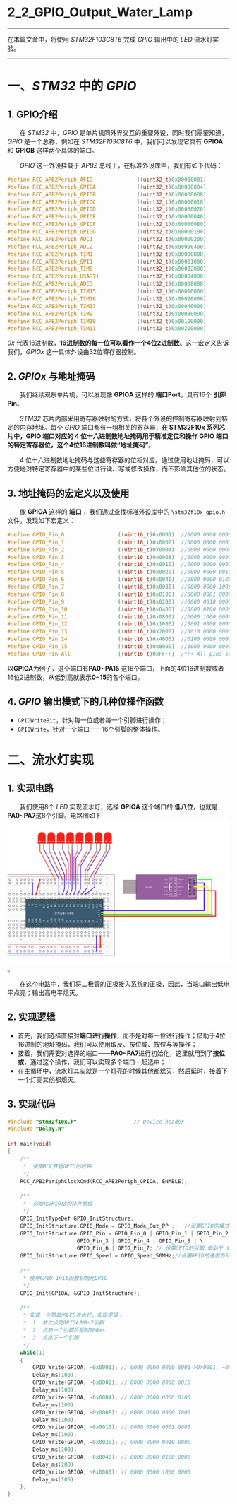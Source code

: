 # 2_2_GPIO_Output_Water_Lamp

***
在本篇文章中，将使用 *STM32F103C8T6* 完成 *GPIO* 输出中的 *LED* 流水灯实验。
***

# 一、*STM32* 中的 *GPIO*
## 1. GPIO介绍
&emsp;&emsp;在 *STM32* 中，*GPIO* 是单片机同外界交互的重要外设，同时我们需要知道，*GPIO* 是一个总称，例如在 *STM32F103C8T6* 中，我们可以发现它具有 **GPIOA** 和 **GPIOB** 这样两个具体的端口。

&emsp;&emsp;*GPIO* 这一外设挂载于 *APB2* 总线上，在标准外设库中，我们有如下代码：
```C
#define RCC_APB2Periph_AFIO              ((uint32_t)0x00000001)
#define RCC_APB2Periph_GPIOA             ((uint32_t)0x00000004)
#define RCC_APB2Periph_GPIOB             ((uint32_t)0x00000008)
#define RCC_APB2Periph_GPIOC             ((uint32_t)0x00000010)
#define RCC_APB2Periph_GPIOD             ((uint32_t)0x00000020)
#define RCC_APB2Periph_GPIOE             ((uint32_t)0x00000040)
#define RCC_APB2Periph_GPIOF             ((uint32_t)0x00000080)
#define RCC_APB2Periph_GPIOG             ((uint32_t)0x00000100)
#define RCC_APB2Periph_ADC1              ((uint32_t)0x00000200)
#define RCC_APB2Periph_ADC2              ((uint32_t)0x00000400)
#define RCC_APB2Periph_TIM1              ((uint32_t)0x00000800)
#define RCC_APB2Periph_SPI1              ((uint32_t)0x00001000)
#define RCC_APB2Periph_TIM8              ((uint32_t)0x00002000)
#define RCC_APB2Periph_USART1            ((uint32_t)0x00004000)
#define RCC_APB2Periph_ADC3              ((uint32_t)0x00008000)
#define RCC_APB2Periph_TIM15             ((uint32_t)0x00010000)
#define RCC_APB2Periph_TIM16             ((uint32_t)0x00020000)
#define RCC_APB2Periph_TIM17             ((uint32_t)0x00040000)
#define RCC_APB2Periph_TIM9              ((uint32_t)0x00080000)
#define RCC_APB2Periph_TIM10             ((uint32_t)0x00100000)
#define RCC_APB2Periph_TIM11             ((uint32_t)0x00200000)
```
*0x* 代表16进制数，**16进制数的每一位可以看作一个4位2进制数**。这一宏定义告诉我们，*GPIOx* 这一具体外设由32位寄存器控制。

## 2. *GPIOx* 与地址掩码
&emsp;&emsp;我们继续观察单片机，可以发现像 **GPIOA** 这样的 **端口Port**，具有16个 **引脚Pin**。

&emsp;&emsp;*STM32* 芯片内部采用寄存器映射的方式，将各个外设的控制寄存器映射到特定的内存地址。每个 *GPIO* 端口都有一组相关的寄存器，**在 STM32F10x 系列芯片中，GPIO 端口对应的 4 位十六进制数地址掩码用于精准定位和操作 GPIO 端口的特定寄存器位，这个4位16进制数叫做“地址掩码”**。

&emsp;&emsp;4 位十六进制数地址掩码与这些寄存器的位相对应。通过使用地址掩码，可以方便地对特定寄存器中的某些位进行读、写或修改操作，而不影响其他位的状态。

## 3. 地址掩码的宏定义以及使用
&emsp;&emsp;像 **GPIOA** 这样的 **端口** ，我们通过查找标准外设库中的 `\stm32f10x_gpio.h` 文件，发现如下宏定义：
```C
#define GPIO_Pin_0                 ((uint16_t)0x0001)  //0000 0000 0000 0001
#define GPIO_Pin_1                 ((uint16_t)0x0002)  //0000 0000 0000 0010
#define GPIO_Pin_2                 ((uint16_t)0x0004)  //0000 0000 0000 0100
#define GPIO_Pin_3                 ((uint16_t)0x0008)  //0000 0000 0000 1000
#define GPIO_Pin_4                 ((uint16_t)0x0010)  //0000 0000 0001 0000
#define GPIO_Pin_5                 ((uint16_t)0x0020)  //0000 0000 0010 0000
#define GPIO_Pin_6                 ((uint16_t)0x0040)  //0000 0000 0100 0000
#define GPIO_Pin_7                 ((uint16_t)0x0080)  //0000 0000 1000 0000
#define GPIO_Pin_8                 ((uint16_t)0x0100)  //0000 0001 0000 0000
#define GPIO_Pin_9                 ((uint16_t)0x0200)  //0000 0010 0000 0000
#define GPIO_Pin_10                ((uint16_t)0x0400)  //0000 0100 0000 0000
#define GPIO_Pin_11                ((uint16_t)0x0800)  //0000 1000 0000 0000
#define GPIO_Pin_12                ((uint16_t)0x1000)  //0001 0000 0000 0000
#define GPIO_Pin_13                ((uint16_t)0x2000)  //0010 0000 0000 0000
#define GPIO_Pin_14                ((uint16_t)0x4000)  //0100 0000 0000 0000
#define GPIO_Pin_15                ((uint16_t)0x8000)  //1000 0000 0000 0000
#define GPIO_Pin_All               ((uint16_t)0xFFFF)  /*!< All pins selected */
```
以**GPIOA**为例子，这个端口有**PA0~PA15** 这16个端口，上面的4位16进制数或者16位2进制数，从低到高就表示**0~15**的各个端口。

## 4. *GPIO* 输出模式下的几种位操作函数
- `GPIOWriteBit`，针对每一位或者每一个引脚进行操作；
- `GPIOWrite`，针对一个端口——16个引脚的整体操作。


# 二、流水灯实现
## 1. 实现电路
&emsp;&emsp;我们使用8个 *LED* 实现流水灯，选择 **GPIOA** 这个端口的 **低八位**，也就是 **PA0~PA7**这8个引脚。电路图如下
![文件](https://github.com/Hi-Guo-Phy/Introduction-to-STM32F103C8T6/blob/main/Images/2_1_7.png)。

&emsp;&emsp;在这个电路中，我们将二极管的正极接入系统的正极，因此，当端口输出低电平点亮；输出高电平熄灭。

## 2. 实现逻辑
- 首先，我们选择直接对**端口进行操作**，而不是对每一位进行操作；借助于4位16进制的地址掩码，我们可以使用取反、按位或、按位与等操作；
- 接着，我们需要对选择的端口——**PA0~PA7**进行初始化，这里就用到了**按位或**，通过这个操作，我们可以实现多个端口一起选中；
- 在主循环中，流水灯其实就是一个灯亮的时候其他都熄灭，然后延时，接着下一个灯亮其他都熄灭。

## 3. 实现代码
```C
#include "stm32f10x.h"                  // Device header
#include "Delay.h"

int main(void)
{
	/**
	 * 	使用RCC开启GPIO的时钟
	 */
	RCC_APB2PeriphClockCmd(RCC_APB2Periph_GPIOA, ENABLE); 
	
	/**
	 * 	初始化GPIO结构体并赋值
	 */
	GPIO_InitTypeDef GPIO_InitStructure; 
	GPIO_InitStructure.GPIO_Mode = GPIO_Mode_Out_PP ;	//设置GPIO的模式为推挽输出
	GPIO_InitStructure.GPIO_Pin = GPIO_Pin_0 | GPIO_Pin_1 | GPIO_Pin_2 | \
				      GPIO_Pin_3 | GPIO_Pin_4 | GPIO_Pin_5 | \
				      GPIO_Pin_6 | GPIO_Pin_7; // 设置GPIO的引脚,借助于 或运算 设置了GPIOA的0~7引脚, 也可以使用GPIO_Pin_All设置所有引脚
	GPIO_InitStructure.GPIO_Speed = GPIO_Speed_50MHz;//设置GPIO的速度为50MHz

	/**
	 * 使用GPIO_Init函数初始化GPIO
	 */
	GPIO_Init(GPIOA, &GPIO_InitStructure); 

	/**
	 * 实现一个简单的LED流水灯，实现逻辑：
	 * 	1. 依次点亮GPIOA的0~7引脚
	 * 	2. 点亮一个引脚后延时100ms
	 * 	3. 点亮下一个引脚
	 */
	while(1)
	{
		GPIO_Write(GPIOA, ~0x0001); // 0000 0000 0000 0001->0x0001, ~0x0001=0xFFFE->1111 1111 1111 1110
		Delay_ms(100);
		GPIO_Write(GPIOA, ~0x0002); // 0000 0000 0000 0010
		Delay_ms(100);
		GPIO_Write(GPIOA, ~0x0004); // 0000 0000 0000 0100
		Delay_ms(100);
		GPIO_Write(GPIOA, ~0x0008); // 0000 0000 0000 1000
		Delay_ms(100);
		GPIO_Write(GPIOA, ~0x0010); // 0000 0000 0001 0000
		Delay_ms(100);
		GPIO_Write(GPIOA, ~0x0020); // 0000 0000 0010 0000
		Delay_ms(100);
		GPIO_Write(GPIOA, ~0x0040); // 0000 0000 0100 0000
		Delay_ms(100);
		GPIO_Write(GPIOA, ~0x0080); // 0000 0000 1000 0000
		Delay_ms(100);
	};
}
```
